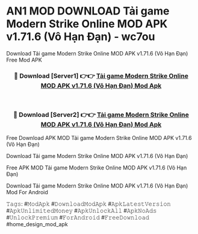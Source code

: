 # AN1 MOD DOWNLOAD Tải game Modern Strike Online MOD APK v1.71.6 (Vô Hạn Đạn) - wc7ou
Download Tải game Modern Strike Online MOD APK v1.71.6 (Vô Hạn Đạn) Free Mod APK

<div align="center">
<h3>🔴 Download [Server1] 👉👉 <a href="https://apk-comot.site?title=Tải_game_Modern_Strike_Online_MOD_APK_v1.71.6_(Vô_Hạn_Đạn)">Tải game Modern Strike Online MOD APK v1.71.6 (Vô Hạn Đạn) Mod Apk</a></h3><br>

<h3>🔴 Download [Server2] 👉👉 <a href="https://apk-comot.site?title=Tải_game_Modern_Strike_Online_MOD_APK_v1.71.6_(Vô_Hạn_Đạn)">Tải game Modern Strike Online MOD APK v1.71.6 (Vô Hạn Đạn) Mod Apk</a></h3>
</div>


Free Download APK MOD Tải game Modern Strike Online MOD APK v1.71.6 (Vô Hạn Đạn)

Download Tải game Modern Strike Online MOD APK v1.71.6 (Vô Hạn Đạn) 

Free APK MOD Tải game Modern Strike Online MOD APK v1.71.6 (Vô Hạn Đạn) 

Download Tải game Modern Strike Online MOD APK v1.71.6 (Vô Hạn Đạn) Mod For Android

𝚃𝚊𝚐𝚜: #𝙼𝚘𝚍𝙰𝚙𝚔 #𝙳𝚘𝚠𝚗𝚕𝚘𝚊𝚍𝙼𝚘𝚍𝙰𝚙𝚔 #𝙰𝚙𝚔𝙻𝚊𝚝𝚎𝚜𝚝𝚅𝚎𝚛𝚜𝚒𝚘𝚗 #𝙰𝚙𝚔𝚄𝚗𝚕𝚒𝚖𝚒𝚝𝚎𝚍𝙼𝚘𝚗𝚎𝚢 #𝙰𝚙𝚔𝚄𝚗𝚕𝚘𝚌𝚔𝙰𝚕𝚕 #𝙰𝚙𝚔𝙽𝚘𝙰𝚍𝚜 #𝚄𝚗𝚕𝚘𝚌𝚔𝙿𝚛𝚎𝚖𝚒𝚞𝚖 #𝙵𝚘𝚛𝙰𝚗𝚍𝚛𝚘𝚒𝚍 #𝙵𝚛𝚎𝚎𝙳𝚘𝚠𝚗𝚕𝚘𝚊𝚍 #home_design_mod_apk